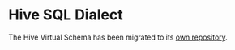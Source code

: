 # Hive SQL Dialect

The Hive Virtual Schema has been migrated to its [own repository](https://github.com/exasol/hive-virtual-schema/).